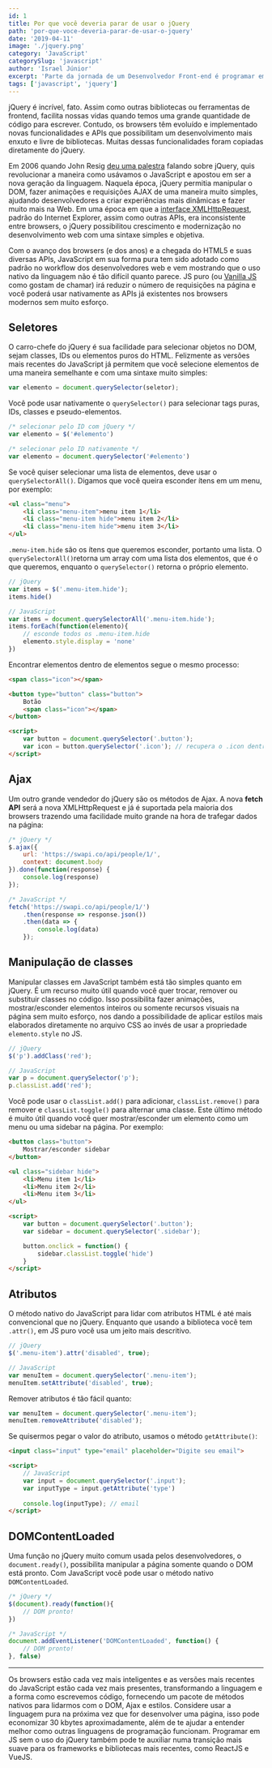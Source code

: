 ```yaml
---
id: 1
title: Por que você deveria parar de usar o jQuery
path: 'por-que-voce-deveria-parar-de-usar-o-jquery'
date: '2019-04-11'
image: './jquery.png'
category: 'JavaScript'
categorySlug: 'javascript'
author: 'Israel Júnior'
excerpt: 'Parte da jornada de um Desenvolvedor Front-end é programar em JavaScript. Usar jQuery para fazer coisas simples pode pesar na página ou aplicação por carregar uma biblioteca a mais para pouco uso. Considere usar linguagem pura, sem o uso da biblioteca.'
tags: ['javascript', 'jquery']
---
```


jQuery é incrível, fato. Assim como outras bibliotecas ou ferramentas de frontend, facilita nossas vidas quando temos uma grande quantidade de código para escrever. Contudo, os browsers têm evoluído e implementado novas funcionalidades e APIs que possibilitam um desenvolvimento mais enxuto e livre de bibliotecas. Muitas dessas funcionalidades foram copiadas diretamente do jQuery.

Em 2006 quando John Resig <a target="_blank" href="https://johnresig.com/blog/barcampnyc-wrap-up/">deu uma palestra</a> falando sobre jQuery, quis revolucionar a maneira como usávamos o JavaScript e apostou em ser a nova geração da linguagem. Naquela época, jQuery permitia manipular o DOM, fazer animações e requisições AJAX de uma maneira muito simples, ajudando desenvolvedores a criar experiências mais dinâmicas e fazer muito mais na Web. Em uma época em que a <a target="_blank" href="https://developer.mozilla.org/en-US/docs/Web/API/XMLHttpRequest">interface XMLHttpRequest</a>, padrão do Internet Explorer, assim como outras APIs, era inconsistente entre browsers, o jQuery possibilitou crescimento e modernização no desenvolvimento web com uma sintaxe simples e objetiva.

Com o avanço dos browsers (e dos anos) e a chegada do HTML5 e suas diversas APIs, JavaScript em sua forma pura tem sido adotado como padrão no workflow dos desenvolvedores web e vem mostrando que o uso nativo da linguagem não é tão difícil quanto parece. JS puro (ou <a target="_blank" href="http://vanilla-js.com/">Vanilla JS</a> como gostam de chamar) irá reduzir o número de requisições na página e você poderá usar nativamente as APIs já existentes nos browsers modernos sem muito esforço.

## Seletores

O carro-chefe do jQuery é sua facilidade para selecionar objetos no DOM, sejam classes, IDs ou elementos puros do HTML. Felizmente as versões mais recentes do JavaScript já permitem que você selecione elementos de uma maneira semelhante e com uma sintaxe muito simples:

```javascript
var elemento = document.querySelector(seletor);
```

Você pode usar nativamente o `querySelector()` para selecionar tags puras, IDs, classes e pseudo-elementos.

```javascript
/* selecionar pelo ID com jQuery */
var elemento = $('#elemento')

/* selecionar pelo ID nativamente */
var elemento = document.querySelector('#elemento')
```

Se você quiser selecionar uma lista de elementos, deve usar o `querySelectorAll()`. Digamos que você queira esconder ítens em um menu, por exemplo:

```html
<ul class="menu">
	<li class="menu-item">menu item 1</li>
	<li class="menu-item hide">menu item 2</li>
	<li class="menu-item hide">menu item 3</li>
</ul>
```

`.menu-item.hide` são os ítens que queremos esconder, portanto uma lista. O `querySelectorAll()`retorna um array com uma lista dos elementos, que é o que queremos, enquanto o `querySelector()` retorna o próprio elemento.

```javascript
// jQuery
var items = $('.menu-item.hide');
items.hide()

// JavaScript
var items = document.querySelectorAll('.menu-item.hide');
items.forEach(function(elemento){
	// esconde todos os .menu-item.hide
	elemento.style.display = 'none'
})
```

Encontrar elementos dentro de elementos segue o mesmo processo:

```html
<span class="icon"></span>

<button type="button" class="button">
	Botão
	<span class="icon"></span>
</button>

<script>
	var button = document.querySelector('.button');
	var icon = button.querySelector('.icon'); // recupera o .icon dentro de .button
</script>
```

## Ajax

Um outro grande vendedor do jQuery são os métodos de Ajax. A nova **fetch API** será a nova XMLHttpRequest e já é suportada pela maioria dos browsers trazendo uma facilidade muito grande na hora de trafegar dados na página:

```javascript
/* jQuery */
$.ajax({
	url: 'https://swapi.co/api/people/1/',
	context: document.body
}).done(function(response) {
	console.log(response)
});

/* JavaScript */
fetch('https://swapi.co/api/people/1/')
	.then(response => response.json())
	.then(data => {
		console.log(data)
	});
```

## Manipulação de classes

Manipular classes em JavaScript também está tão simples quanto em jQuery. É um recurso muito útil quando você quer trocar, remover ou substituir classes no código. Isso possibilita fazer animações, mostrar/esconder elementos inteiros ou somente recursos visuais na página sem muito esforço, nos dando a possibilidade de aplicar estilos mais elaborados diretamente no arquivo CSS ao invés de usar a propriedade `elemento.style` no JS.

```javascript
// jQuery
$('p').addClass('red');

// JavaScript
var p = document.querySelector('p');
p.classList.add('red');
```

Você pode usar o `classList.add()` para adicionar, `classList.remove()` para remover e `classList.toggle()` para alternar uma classe. Este último método é muito útil quando você quer mostrar/esconder um elemento como um menu ou uma sidebar na página. Por exemplo:

```html
<button class="button">
	Mostrar/esconder sidebar
</button>

<ul class="sidebar hide">
	<li>Menu item 1</li>
	<li>Menu item 2</li>
	<li>Menu item 3</li>
</ul>

<script>
	var button = document.querySelector('.button');
	var sidebar = document.querySelector('.sidebar');

	button.onclick = function() {
		sidebar.classList.toggle('hide')
	}
</script>
```

## Atributos

O método nativo do JavaScript para lidar com atributos HTML é até mais convencional que no jQuery. Enquanto que usando a biblioteca você tem `.attr()`, em JS puro você usa um jeito mais descritivo.

```javascript
// jQuery
$('.menu-item').attr('disabled', true);

// JavaScript
var menuItem = document.querySelector('.menu-item');
menuItem.setAttribute('disabled', true);
```

Remover atributos é tão fácil quanto:

```javascript
var menuItem = document.querySelector('.menu-item');
menuItem.removeAttribute('disabled');
```

Se quisermos pegar o valor do atributo, usamos o método `getAttribute()`:

```html
<input class="input" type="email" placeholder="Digite seu email">

<script>
	// JavaScript
	var input = document.querySelector('.input');
	var inputType = input.getAttribute('type')
	
	console.log(inputType); // email
</script>
```

## DOMContentLoaded

Uma função no jQuery muito comum usada pelos desenvolvedores, o `document.ready()`, possibilita manipular a página somente quando o DOM está pronto. Com JavaScript você pode usar o método nativo `DOMContentLoaded`.

```javascript
/* jQuery */
$(document).ready(function(){
	// DOM pronto!
})

/* JavaScript */
document.addEventListener('DOMContentLoaded', function() {
	// DOM pronto!
}, false)
```

---

Os browsers estão cada vez mais inteligentes e as versões mais recentes do JavaScript estão cada vez mais presentes, transformando a linguagem e a forma como escrevemos código, fornecendo um pacote de métodos nativos para lidarmos com o DOM, Ajax e estilos. Considere usar a linguagem pura na próxima vez que for desenvolver uma página, isso pode economizar 30 kbytes aproximadamente, além de te ajudar a entender melhor como outras linguagens de programação funcionam. Programar em JS sem o uso do jQuery também pode te auxiliar numa transição mais suave para os frameworks e bibliotecas mais recentes, como ReactJS e VueJS.
